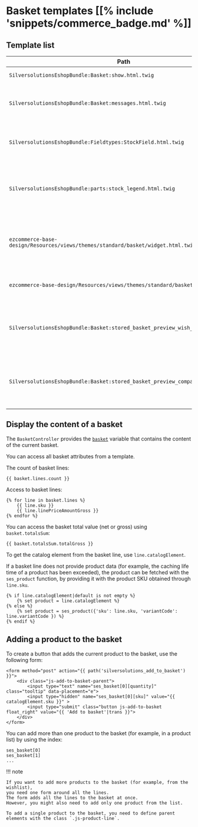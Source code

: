 # Basket templates [[% include 'snippets/commerce_badge.md' %]]

## Template list

|Path|Description|
|--- |--- |
|`SilversolutionsEshopBundle:Basket:show.html.twig`|Main basket template|
|`SilversolutionsEshopBundle:Basket:messages.html.twig`|Renders a message when the basket is modified|
|`SilversolutionsEshopBundle:Fieldtypes:StockField.html.twig`|Renders the stock Field representing product availability|
|`SilversolutionsEshopBundle:parts:stock_legend.html.twig`|Renders the legend of symbols used to indicate product availability|
|`ezcommerce-base-design/Resources/views/themes/standard/basket/widget.html.twig`|Renders the basket preview in the upper right corner of the shop screen|
|`ezcommerce-base-design/Resources/views/themes/standard/basket/row.html.twig`|Renders one row of basket preview|
|`SilversolutionsEshopBundle:Basket:stored_basket_preview_wish_list.html.twig`|Renders the wishlist row with a number of products in the "My Shop" menu|
|`SilversolutionsEshopBundle:Basket:stored_basket_preview_comparison.html.twig`|Renders the comparison row with a number of products in the "My Shop" menu|

## Display the content of a basket

The `BasketController` provides the [`basket`](basket_api/basket_data_model.md) variable that contains the content of the current basket.

You can access all basket attributes from a template.

The count of basket lines:

``` html+twig
{{ basket.lines.count }}
```

Access to basket lines:

``` html+twig
{% for line in basket.lines %}
    {{ line.sku }} 
    {{ line.linePriceAmountGross }} 
{% endfor %}
```

You can access the basket total value (net or gross) using `basket.totalsSum`:

``` html+twig
{{ basket.totalsSum.totalGross }}
```

To get the catalog element from the basket line, use `line.catalogElement`.

If a basket line does not provide product data (for example, the caching life time of a product has been exceeded), the product can be fetched with the `ses_product` function, by providing it with the product SKU obtained through `line.sku`.

``` html+twig
{% if line.catalogElement|default is not empty %}
    {% set product = line.catalogElement %}
{% else %}
    {% set product = ses_product({'sku': line.sku, 'variantCode': line.variantCode }) %}
{% endif %}
```

## Adding a product to the basket

To create a button that adds the current product to the basket, use the following form:

``` html+twig
<form method="post" action="{{ path('silversolutions_add_to_basket') }}">
    <div class="js-add-to-basket-parent">
        <input type="text" name="ses_basket[0][quantity]" class="tooltip" data-placement="e">
        <input type="hidden" name="ses_basket[0][sku]" value="{{ catalogElement.sku }}" >
        <input type="submit" class="button js-add-to-basket float_right" value="{{ 'Add to basket'|trans }}">
    </div>
</form>
```

You can add more than one product to the basket (for example, in a product list) by using the index:

```
ses_basket[0]
ses_basket[1]
...
```

!!! note

    If you want to add more products to the basket (for example, from the wishlist),
    you need one form around all the lines.
    The form adds all the lines to the basket at once.
    However, you might also need to add only one product from the list.

    To add a single product to the basket, you need to define parent elements with the class `.js-product-line`.
